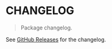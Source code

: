 # CHANGELOG

> Package changelog.

See [GitHub Releases](https://github.com/stdlib-js/math-iter-special-log1mexp/releases) for the changelog.